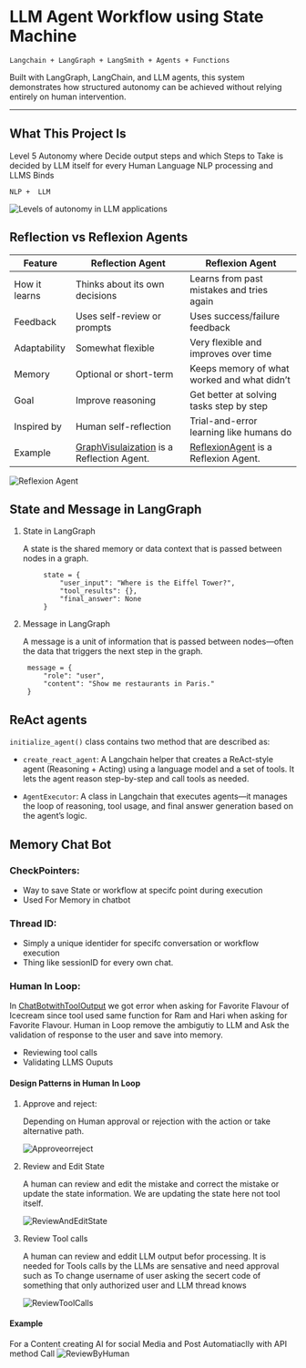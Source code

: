 # LLM Agent Workflow using State Machine
```Langchain + LangGraph + LangSmith + Agents + Functions```

Built with LangGraph, LangChain, and LLM agents, this system demonstrates how structured autonomy can be achieved without relying entirely on human intervention.

---

## What This Project Is

Level 5 Autonomy where Decide output steps and which Steps to Take is decided by LLM itself for every Human Language NLP processing and LLMS Binds

```NLP +  LLM```

![Levels of autonomy in LLM applications](/Images/LevelsofAutonomy.png)


## Reflection vs Reflexion Agents

| Feature          | Reflection Agent                             | Reflexion Agent                              |
|------------------|----------------------------------------------|----------------------------------------------|
| How it learns    | Thinks about its own decisions               | Learns from past mistakes and tries again    |
| Feedback         | Uses self-review or prompts                  | Uses success/failure feedback                |
| Adaptability     | Somewhat flexible                            | Very flexible and improves over time         |
| Memory           | Optional or short-term                       | Keeps memory of what worked and what didn’t  |
| Goal             | Improve reasoning                            | Get better at solving tasks step by step     |
| Inspired by      | Human self-reflection                        | Trial-and-error learning like humans do      |
| Example          | [GraphVisulaization](/Graph%20Visualization/) is a Reflection Agent. | [ReflexionAgent](/ReflexionAgent) is a Reflexion Agent.|


![Reflexion Agent](/Images/Reflexion.png)



## State and Message in LangGraph

1. State in LangGraph

    A state is the shared memory or data context that is passed between nodes in a graph.
        
            state = {
                "user_input": "Where is the Eiffel Tower?",
                "tool_results": {},
                "final_answer": None
            }

2. Message in LangGraph

    A message is a unit of information that is passed between nodes—often the data that triggers the next step in the graph.

        message = {
            "role": "user",
            "content": "Show me restaurants in Paris."
        }

## ReAct agents

`initialize_agent()` class contains two method that are described as:

- `create_react_agent`: A Langchain helper that creates a ReAct-style agent (Reasoning + Acting) using a language model and a set of tools. It lets the agent reason step-by-step and call tools as needed.

- `AgentExecutor`: A class in Langchain that executes agents—it manages the loop of reasoning, tool usage, and final answer generation based on the agent’s logic.

## Memory Chat Bot

### CheckPointers:

- Way to save State or workflow at specifc point during execution
- Used For Memory in chatbot 

### Thread ID:

- Simply a unique identider for specifc conversation or workflow execution
- Thing like sessionID for every own chat.

### Human In Loop:

In [ChatBotwithToolOutput](/chatBot/ChatWithSqliteAndToolOutput.md) we got error when asking for Favorite Flavour of Icecream since tool used same function for Ram and Hari when asking for Favorite Flavour. Human in Loop remove the ambigutiy to LLM and Ask the validation of response to the user and save into memory.

- Reviewing tool calls
- Validating LLMS Ouputs

#### Design Patterns in Human In Loop

1. Approve and reject:

    Depending on Human approval or rejection with the action or take alternative path.

    ![Approveorreject](/Images/Approveorreject.png)

2. Review and Edit State

    A human can review and edit the mistake and correct the mistake or update the state information. We are updating the state here not tool itself.

    ![ReviewAndEditState](/Images/ReviewAndEditState.png)

3. Review Tool calls

    A human can review and eddit LLM output befor processing. It is needed for Tools calls by the LLMs are sensative and need approval such as To change username of user asking the secert code of something that only authorized user and LLM thread knows

    ![ReviewToolCalls](/Images/ReviewToolCalls.png)

#### Example
For a Content creating AI for social Media and Post Automatiaclly with API method Call 
    ![ReviewByHuman](/Images/ReviewByHuman.png)